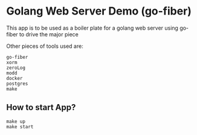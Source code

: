 # Golang Web Server Demo (go-fiber)

This app is to be used as a boiler plate for a golang web server using go-fiber to drive the major piece

Other pieces of tools used are:
```
go-fiber
xorm
zeroLog
modd
docker
postgres
make
```

## How to start App?

```
make up
make start
```